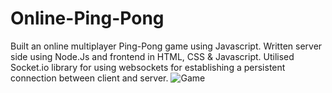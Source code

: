 # Online-Ping-Pong
Built an online multiplayer Ping-Pong game using Javascript. 
Written server side using Node.Js and frontend in HTML, CSS & Javascript.
Utilised Socket.io library for using websockets for establishing a persistent connection between client and server.
![Game](https://user-images.githubusercontent.com/67193749/229496346-9281c7d2-2f90-4b3e-a6e1-6ebdcde846b5.png)
